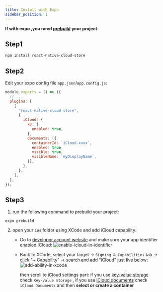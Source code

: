 ```yaml
---
title: Install with Expo
sidebar_position: 1
---
```


**If with expo ,you need [prebuild](https://docs.expo.dev/workflow/expo-cli/#expo-prebuild) your project.**

## Step1
```bash
npm install react-native-cloud-store
```

## Step2
Edit your expo config file `app.json`/`app.config.js`:
```js
module.exports = () => ({
  // ...
  plugins: [
    [
      "react-native-cloud-store",
      {
        iCloud: {
          kv: {
            enabled: true,
          },
          documents: [{
            containerId: `iCloud.xxxx`,
            enabled: true,
            visible: true,
            visibleName: `myDisplayName`,
          }],
        },
      },
    ],
  ],
});
```

## Step3
1. run the following command to prebuild your project:
  ```shell
  expo prebuild
  ```
2. open your `ios` folder using XCode and add iCloud capability:
   - Go to [developer account website](https://developer.apple.com/account/resources/identifiers/list) and make sure your app identifier enabled iCloud:
     ![enable-icloud-in-identifier](/images/enable-icloud-in-identifier.png)
   - Back to XCode, select your target -> `Signing & Capabilities` tab -> click "+ Capability" -> search and add "iCloud" just live below:
     ![add-ability-in-xcode](/images/add-ability-in-xcode.png)

     then scroll to iCloud settings part: if you use [key-value storage](https://developer.apple.com/documentation/foundation/nsubiquitouskeyvaluestore) check `Key-value storage` , if you use [iCloud documents](https://developer.apple.com/documentation/uikit/documents_data_and_pasteboard/synchronizing_documents_in_the_icloud_environment) check `iCloud Documents` and then **select or create a container**

